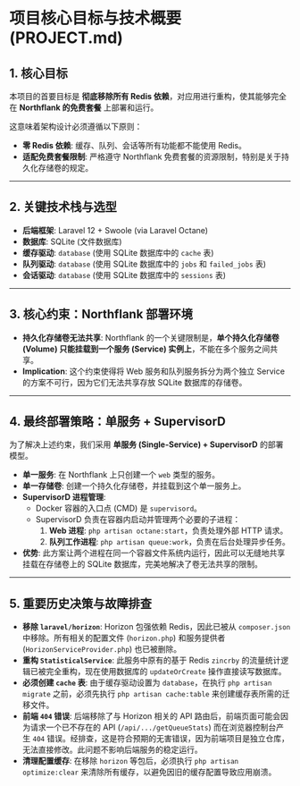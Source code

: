 # 项目核心目标与技术概要 (PROJECT.md)

## 1. 核心目标

本项目的首要目标是 **彻底移除所有 Redis 依赖**，对应用进行重构，使其能够完全在 **Northflank 的免费套餐** 上部署和运行。

这意味着架构设计必须遵循以下原则：
- **零 Redis 依赖**: 缓存、队列、会话等所有功能都不能使用 Redis。
- **适配免费套餐限制**: 严格遵守 Northflank 免费套餐的资源限制，特别是关于持久化存储卷的规定。

---

## 2. 关键技术栈与选型

- **后端框架**: Laravel 12 + Swoole (via Laravel Octane)
- **数据库**: SQLite (文件数据库)
- **缓存驱动**: `database` (使用 SQLite 数据库中的 `cache` 表)
- **队列驱动**: `database` (使用 SQLite 数据库中的 `jobs` 和 `failed_jobs` 表)
- **会话驱动**: `database` (使用 SQLite 数据库中的 `sessions` 表)

---

## 3. 核心约束：Northflank 部署环境

- **持久化存储卷无法共享**: Northflank 的一个关键限制是，**单个持久化存储卷 (Volume) 只能挂载到一个服务 (Service) 实例上**，不能在多个服务之间共享。
- **Implication**: 这个约束使得将 Web 服务和队列服务拆分为两个独立 Service 的方案不可行，因为它们无法共享存放 SQLite 数据库的存储卷。

---

## 4. 最终部署策略：单服务 + SupervisorD

为了解决上述约束，我们采用 **单服务 (Single-Service) + SupervisorD** 的部署模型。

- **单一服务**: 在 Northflank 上只创建一个 `web` 类型的服务。
- **单一存储卷**: 创建一个持久化存储卷，并挂载到这个单一服务上。
- **SupervisorD 进程管理**:
    - Docker 容器的入口点 (CMD) 是 `supervisord`。
    - SupervisorD 负责在容器内启动并管理两个必要的子进程：
        1.  **Web 进程**: `php artisan octane:start`，负责处理外部 HTTP 请求。
        2.  **队列工作进程**: `php artisan queue:work`，负责在后台处理异步任务。
- **优势**: 此方案让两个进程在同一个容器文件系统内运行，因此可以无缝地共享挂载在存储卷上的 SQLite 数据库，完美地解决了卷无法共享的限制。

---

## 5. 重要历史决策与故障排查

- **移除 `laravel/horizon`**: Horizon 包强依赖 Redis，因此已被从 `composer.json` 中移除。所有相关的配置文件 (`horizon.php`) 和服务提供者 (`HorizonServiceProvider.php`) 也已被删除。
- **重构 `StatisticalService`**: 此服务中原有的基于 Redis `zincrby` 的流量统计逻辑已被完全重构，现在使用数据库的 `updateOrCreate` 操作直接读写数据库。
- **必须创建 `cache` 表**: 由于缓存驱动设置为 `database`，在执行 `php artisan migrate` 之前，必须先执行 `php artisan cache:table` 来创建缓存表所需的迁移文件。
- **前端 `404` 错误**: 后端移除了与 Horizon 相关的 API 路由后，前端页面可能会因为请求一个已不存在的 API (`/api/.../getQueueStats`) 而在浏览器控制台产生 `404` 错误。经排查，这是符合预期的无害错误，因为前端项目是独立仓库，无法直接修改。此问题不影响后端服务的稳定运行。
- **清理配置缓存**: 在移除 `horizon` 等包后，必须执行 `php artisan optimize:clear` 来清除所有缓存，以避免因旧的缓存配置导致应用崩溃。
